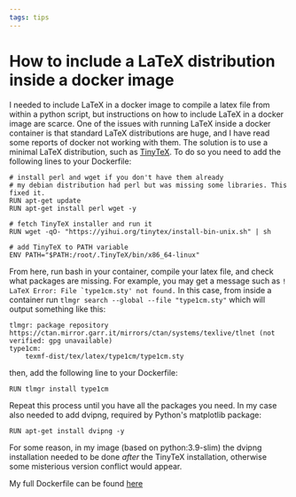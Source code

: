 ```yaml
---
tags: tips
---
```

# How to include a LaTeX distribution inside a docker image

I needed to include LaTeX in a docker image to compile a latex file from within a python script, but
instructions on how to include LaTeX in a docker image are scarce. One of the issues with running LaTeX 
inside a docker container is that standard 
LaTeX distributions are huge, and I have read some reports of docker not working with them.
The solution is to use a minimal LaTeX distribution, such as [TinyTeX](https://yihui.org/tinytex/). 
To do so you need to add the following lines to your Dockerfile:

```
# install perl and wget if you don't have them already
# my debian distribution had perl but was missing some libraries. This fixed it.  
RUN apt-get update
RUN apt-get install perl wget -y  

# fetch TinyTeX installer and run it
RUN wget -qO- "https://yihui.org/tinytex/install-bin-unix.sh" | sh 

# add TinyTeX to PATH variable
ENV PATH="$PATH:/root/.TinyTeX/bin/x86_64-linux"
```

From here, run bash in your container, compile your latex file, and check what packages are missing. For example, you may get a message such as ```! LaTeX Error: File `type1cm.sty' not found.```
In this case, from inside a container run ```tlmgr search --global --file "type1cm.sty"``` which will output something like this:
```
tlmgr: package repository https://ctan.mirror.garr.it/mirrors/ctan/systems/texlive/tlnet (not verified: gpg unavailable)
type1cm:
	texmf-dist/tex/latex/type1cm/type1cm.sty
```
then, add the following line to your Dockerfile:
```
RUN tlmgr install type1cm
```

Repeat this process until you have all the packages you need. In my case also needed to add dvipng, required by Python's matplotlib package:
```
RUN apt-get install dvipng -y
```

For some reason, in my image (based on python:3.9-slim) the dvipng installation needed to be done *after* the TinyTeX installation, otherwise some misterious version conflict would appear.

My full Dockerfile can be found [here](https://github.com/andreamoro-git/JurySelection-Replication_Package/blob/main/Environment/Dockerfile)
